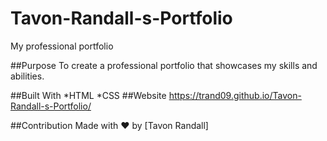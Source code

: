 # Tavon-Randall-s-Portfolio
My professional portfolio

##Purpose To create a professional portfolio that showcases my skills and abilities.

##Built With *HTML *CSS ##Website https://trand09.github.io/Tavon-Randall-s-Portfolio/

##Contribution Made with ❤️  by [Tavon Randall]
